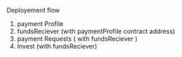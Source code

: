 Deployement flow

1. payment Profile
2. fundsReciever (with paymentProfile contract address)
3. payment Requests ( with fundsReciever )
4. Invest (with fundsReciever)
